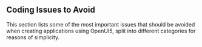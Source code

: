 <!-- loio387787232c214b42954f18c93a28560a -->

## Coding Issues to Avoid

This section lists some of the most important issues that should be avoided when creating applications using OpenUI5, split into different categories for reasons of simplicity.



